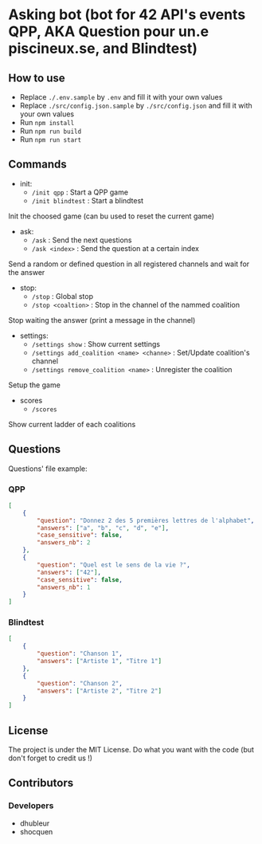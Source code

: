 # Asking bot (bot for 42 API's events QPP, AKA Question pour un.e piscineux.se, and Blindtest)

## How to use

-   Replace `./.env.sample` by `.env` and fill it with your own values
-   Replace `./src/config.json.sample` by `./src/config.json` and fill it with your own values
-   Run `npm install`
-   Run `npm run build`
-   Run `npm run start`

## Commands

-   init:
    -   `/init qpp` : Start a QPP game
    -   `/init blindtest` : Start a blindtest

Init the choosed game (can bu used to reset the current game)

-   ask:
    -   `/ask` : Send the next questions
    -   `/ask <index>` : Send the question at a certain index

Send a random or defined question in all registered channels and wait for the answer

-   stop:
    -   `/stop` : Global stop
    -   `/stop <coaltion>` : Stop in the channel of the nammed coalition

Stop waiting the answer (print a message in the channel)

-   settings:
    -   `/settings show` : Show current settings
    -   `/settings add_coalition <name> <channe>` : Set/Update coalition's channel
    -   `/settings remove_coalition <name>` : Unregister the coalition

Setup the game

-   scores
    -   `/scores`

Show current ladder of each coalitions

## Questions

Questions' file example:

### QPP

```json
[
	{
		"question": "Donnez 2 des 5 premières lettres de l'alphabet",
		"answers": ["a", "b", "c", "d", "e"],
		"case_sensitive": false,
		"answers_nb": 2
	},
	{
		"question": "Quel est le sens de la vie ?",
		"answers": ["42"],
		"case_sensitive": false,
		"answers_nb": 1
	}
]
```

### Blindtest

```json
[
	{
		"question": "Chanson 1",
		"answers": ["Artiste 1", "Titre 1"]
	},
	{
		"question": "Chanson 2",
		"answers": ["Artiste 2", "Titre 2"]
	}
]
```

## License

The project is under the MIT License.
Do what you want with the code (but don't forget to credit us !)

## Contributors

### Developers

-   dhubleur
-   shocquen
